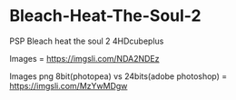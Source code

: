 # Bleach-Heat-The-Soul-2

PSP Bleach heat the soul 2 4HDcubeplus

Images = https://imgsli.com/NDA2NDEz

Images png 8bit(photopea) vs 24bits(adobe photoshop) = https://imgsli.com/MzYwMDgw
